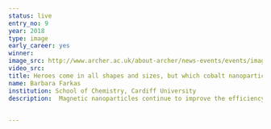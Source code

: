 ```yaml
---
status: live
entry_no: 9
year: 2018
type: image 
early_career: yes
winner: 
image_src: http://www.archer.ac.uk/about-archer/news-events/events/image-comp/gallery-2018/09_Entry_800.jpg
video_src: 
title: Heroes come in all shapes and sizes, but which cobalt nanoparticles exactly are the best for biomedical applications?
name: Barbara Farkas
institution: School of Chemistry, Cardiff University
description:  Magnetic nanoparticles continue to improve the efficiency of numerous biomedical techniques as visualization agents in MRI, therapeutic vehicles in drug delivery and heat mediators in hyperthermia. However, with the long-lasting clinical testing and so many different options on the table, there is a big chance of missing some of the promising materials. Recent advances in theoretical modelling and available supercomputing power have greatly contributed to the design of magnetic nanoparticles with multifunctional capabilities, which enhanced their applications in the biomedicine.<br><br>This image represents a challenge of finding the best match of the nanoparticle's type, shape, and size with combinations reaching a large number - in the order of hundreds - only for single-element metallic materials. ARCHER made it possible to test cobalt nanoparticles as potentially promising candidates for hyperthermia treatments progressing from small non-crystalline clusters to a series of different crystalline motifs of up to 1500 atoms per nanoparticle.  

  
---
```

